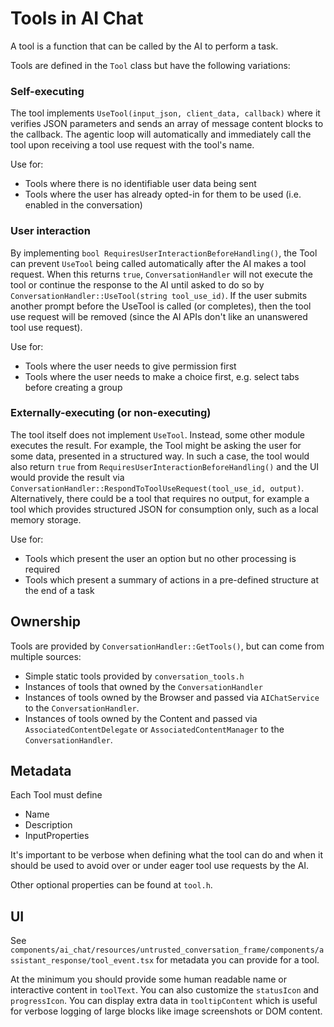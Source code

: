 # Tools in AI Chat

A tool is a function that can be called by the AI to perform a task.

Tools are defined in the `Tool` class but have the following variations:

### Self-executing

The tool implements `UseTool(input_json, client_data, callback)` where it verifies JSON
parameters and sends an array of message content blocks to the callback. The agentic loop will automatically and immediately call the tool upon receiving a tool use request with the tool's name.

Use for:
- Tools where there is no identifiable user data being sent
- Tools where the user has already opted-in for them to be used (i.e. enabled in the conversation)

### User interaction

By implementing `bool RequiresUserInteractionBeforeHandling()`, the Tool can prevent `UseTool` being called automatically after the AI makes a tool request. When this returns `true`, `ConversationHandler` will not execute the tool or continue the response to the AI until asked to do so by `ConversationHandler::UseTool(string tool_use_id)`. If the user submits another prompt before the UseTool is called (or completes), then the tool use request
will be removed (since the AI APIs don't like an unanswered tool use request).

Use for:
- Tools where the user needs to give permission first
- Tools where the user needs to make a choice first, e.g. select tabs before
creating a group

### Externally-executing (or non-executing)

The tool itself does not implement `UseTool`. Instead, some other module executes the result. For example, the Tool might be asking the user for some data, presented in a structured way. In such a case, the tool would also return `true` from `RequiresUserInteractionBeforeHandling()` and the UI would provide the result via `ConversationHandler::RespondToToolUseRequest(tool_use_id, output)`. Alternatively, there could be a tool that requires no output, for example a tool which provides structured JSON for consumption only, such as a local memory storage.

Use for:
- Tools which present the user an option but no other processing is required
- Tools which present a summary of actions in a pre-defined structure at the end of a task

## Ownership

Tools are provided by `ConversationHandler::GetTools()`, but can come from multiple sources:
- Simple static tools provided by `conversation_tools.h`
- Instances of tools that owned by the `ConversationHandler`
- Instances of tools owned by the Browser and passed via `AIChatService` to the `ConversationHandler`.
- Instances of tools owned by the Content and passed via `AssociatedContentDelegate` or `AssociatedContentManager` to the `ConversationHandler`.

## Metadata

Each Tool must define
- Name
- Description
- InputProperties

It's important to be verbose when defining what the tool can do and when it should be used to avoid over or under eager tool use requests by the AI.

Other optional properties can be found at `tool.h`.

## UI

See `components/ai_chat/resources/untrusted_conversation_frame/components/assistant_response/tool_event.tsx` for metadata you can provide for a tool.

At the minimum you should provide some human readable name or interactive content in `toolText`. You can also customize the `statusIcon` and `progressIcon`.
You can display extra data in `tooltipContent` which is useful for verbose logging of large blocks like image screenshots or DOM content.
